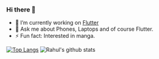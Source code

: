 ### Hi there 👋

- 🔭 I’m currently working on [Flutter](https://flutter.dev/)
- 💬 Ask me about Phones, Laptops and of course Flutter.
- ⚡ Fun fact: Interested in manga.

[![Top Langs](https://github-readme-stats.vercel.app/api/top-langs/?username=rahulrmishra)](https://github.com/rahulrmishra/github-readme-stats)
![Rahul's github stats](https://github-readme-stats.vercel.app/api?username=rahulrmishra&theme=default&show_icons=true)

<!--
**rahulrmishra/rahulrmishra** is a ✨ _special_ ✨ repository because its `README.md` (this file) appears on your GitHub profile.

Here are some ideas to get you started:

- 🔭 I’m currently working on [Flutter](https://flutter.dev/)
- 🌱 I’m currently learning React 
- 👯 I’m looking to collaborate on ...
- 🤔 I’m looking for help with ...
- 💬 Ask me about ...
- 📫 How to reach me: ...
- 😄 Pronouns: ...
- ⚡ Fun fact: ...
-->
